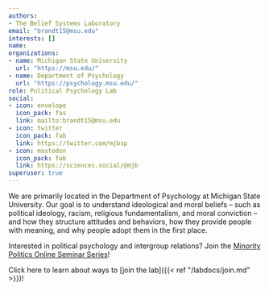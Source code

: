 ```yaml
---
authors:
- The Belief Systems Laboratory
email: "brandt15@msu.edu"
interests: []
name:
organizations:
- name: Michigan State University
  url: "https://msu.edu/"
- name: Department of Psychology
  url: "https://psychology.msu.edu/"
role: Political Psychology Lab
social:
- icon: envelope
  icon_pack: fas
  link: mailto:brandt15@msu.edu
- icon: twitter
  icon_pack: fab
  link: https://twitter.com/mjbsp
- icon: mastodon
  icon_pack: fab
  link: https://sciences.social/@mjb
superuser: true
---
```


We are primarily located in the Department of Psychology at Michigan State University. Our goal is to understand ideological and moral beliefs – such as political ideology, racism, religious fundamentalism, and moral conviction – and how they structure attitudes and behaviors, how they provide people with meaning, and why people adopt them in the first place.

Interested in political psychology and intergroup relations? Join the [Minority Politics Online Seminar Series](https://minoritypolitics.netlify.app/)!

Click here to learn about ways to [join the lab]({{< ref "/labdocs/join.md" >}})!

<a rel="me" href="https://mastodon.social/@mjbtbs" style=”display:none”></a>
<a rel="me" href="https://sciences.social/@mjb" style=”display:none”></a>
